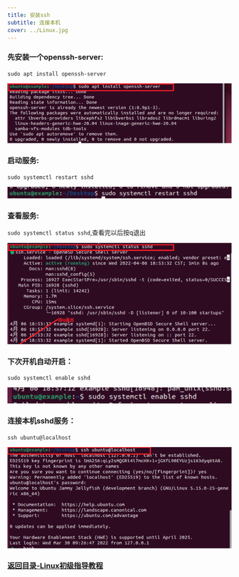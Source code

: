 ```yaml
---
title: 安装ssh
subtitle: 连接本机
cover: ../Linux.jpg
---
```

### 先安装一个openssh-server:

`sudo apt install openssh-server`

![QQ截图20220406185135](QQ截图20220406185135.png)

### 启动服务:

`sudo systemctl restart sshd`

![QQ截图20220406185342](QQ截图20220406185342.png)

### 查看服务:

`sudo systemctl status sshd`,查看完以后按q退出

![QQ截图20220406185500](QQ截图20220406185500.png)

### 下次开机自动开启：

`sudo systemctl enable sshd`

![QQ截图20220406191536](QQ截图20220406191536.png)



### 连接本机sshd服务：

`ssh ubuntu@localhost`

![QQ截图20220406185749](QQ截图20220406185749.png)
### [返回目录-Linux初级指导教程](https://nya-wsl.com/Linux初级指导教程/)